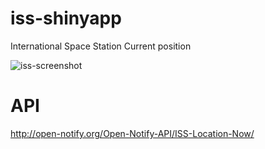 # iss-shinyapp

International Space Station Current position


![iss-screenshot](https://github-images-9512.s3.amazonaws.com/iss-app/iss-screenshot.PNG)


# API
http://open-notify.org/Open-Notify-API/ISS-Location-Now/
